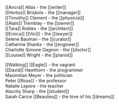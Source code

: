 [[Ancra]] Atlas - the [[writer]]  
[[Hortus]] Brisbois - the [[manager]]  
[[Timothy]] Clement - the [[physicist]]  
[[Alain]] Tremblay - the [[owner]]  
[[Tara]] Robles - the [[architect]]  
[[Eroica]] [[Vici]] - the [[lawyer]]  
Selene Bauman - the [[curator]]  
Catherine Shanks - the [[engineer]]  
Charlotte Simone Gagnon - the [[doctor]]  
[[Louise]] Wright - the [[pianist]]  
  
[[Walking]] [[Eagle]] - the vagrant  
[[David]] Hawthorn - the programmer  
Maximilian Meyer - the politician  
Peter [[Rose]] - the professor  
Natalie Lepore - the teacher  
Alacrity Sharp - the [[student]]  
Sarah Carice [[Beaulieu]] - the love of his [[dreams]]